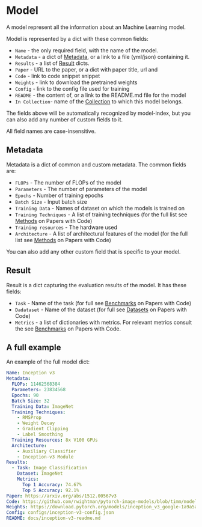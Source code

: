# Model

A model represent all the information about an Machine Learning model. 

Model is represented by a dict with these common fields:

- `Name` - the only required field, with the name of the model. 
- `Metadata` - a dict of [Metadata](#metadata), or a link to a file (yml/json) containing it.
- `Results` - a list of [Result](#result) dicts.
- `Paper` -  URL to the paper, or a dict with paper title, url and   
- `Code` - link to code snippet snippet
- `Weights` - link to download the pretrained weights
- `Config` - link to the config file used for training
- `README` - the content of, or a link to the README.md file for the model
- `In Collection`- name of the [Collection](collection.html) to which this model belongs.  

The fields above will be automatically recognized by model-index, but you can
also add any number of custom fields to it. 

All field names are case-insensitive. 

## Metadata

Metadata is a dict of common and custom metadata. The common
fields are:

- `FLOPs` - The number of FLOPs of the model
- `Parameters` - The number of parameters of the model
- `Epochs` - Number of training epochs
- `Batch Size` - Input batch size
- `Training Data` - Names of dataset on which the models is trained on
- `Training Techniques` - A list of training techniques (for the full list see 
[Methods](https://paperswithcode.com/methods) on Papers with Code)
- `Training resources` - The hardware used
- `Architecture` - A list of architectural features of the model (for the full list see 
[Methods](https://paperswithcode.com/methods) on Papers with Code)

You can also add any other custom field that is specific to your model.

## Result

Result is a dict capturing the evaluation results of the model. It has
these fields:

- `Task` - Name of the task (for full see [Benchmarks](https://paperswithcode.com/sota) on Papers with Code)
- `Dadataset` - Name of the dataset (for full see [Datasets](https://paperswithcode.com/datasets) on Papers with Code)
- `Metrics` - a list of dictionaries with metrics. For relevant metrics consult the see [Benchmarks](https://paperswithcode.com/sota) on Papers with Code.

## A full example

An example of the full model dict:

```yaml
Name: Inception v3
Metadata:
  FLOPs: 11462568384
  Parameters: 23834568
  Epochs: 90
  Batch Size: 32
  Training Data: ImageNet  
  Training Techniques: 
    - RMSProp
    - Weight Decay
    - Gradient Clipping
    - Label Smoothing
  Training Resources: 8x V100 GPUs
  Architecture:
    - Auxiliary Classifier
    - Inception-v3 Module
Results:
  - Task: Image Classification
    Dataset: ImageNet
    Metrics:
      Top 1 Accuracy: 74.67%
      Top 5 Accuracy: 92.1%
Paper: https://arxiv.org/abs/1512.00567v3
Code: https://github.com/rwightman/pytorch-image-models/blob/timm/models/inception_v3.py#L442
Weights: https://download.pytorch.org/models/inception_v3_google-1a9a5a14.pth 
Config: configs/inception-v3-config.json
README: docs/inception-v3-readme.md
```

